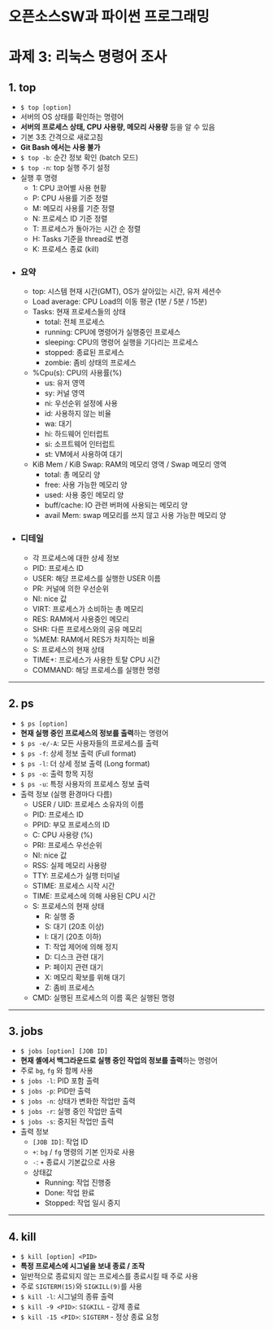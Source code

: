 # 오픈소스SW과 파이썬 프로그래밍 
# 과제 3: 리눅스 명령어 조사

## 1. top
- `$ top [option]`
- 서버의 OS 상태를 확인하는 명령어
- **서버의 프로세스 상태, CPU 사용량, 메모리 사용량** 등을 알 수 있음
- 기본 3초 간격으로 새로고침
- **Git Bash 에서는 사용 불가**
- `$ top -b`: 순간 정보 확인 (batch 모드)
- `$ top -n`: top 실행 주기 설정
- 실행 후 명령
  - 1: CPU 코어별 사용 현황
  - P: CPU 사용률 기준 정렬
  - M: 메모리 사용률 기준 정렬
  - N: 프로세스 ID 기준 정렬
  - T: 프로세스가 돌아가는 시간 순 정렬
  - H: Tasks 기준을 thread로 변경
  - K: 프로세스 종료 (kill)
- ### 요약
  - top: 시스템 현재 시간(GMT), OS가 살아있는 시간, 유저 세션수
  - Load average: CPU Load의 이동 평균 (1분 / 5분 / 15분)
  - Tasks: 현재 프로세스들의 상태
    - total: 전체 프로세스
    - running: CPU에 명령어가 실행중인 프로세스
    - sleeping: CPU의 명령어 실행을 기다리는 프로세스
    - stopped: 종료된 프로세스
    - zombie: 좀비 상태의 프로세스
  - %Cpu(s): CPU의 사용률(%)
    - us: 유저 영역
    - sy: 커널 영역
    - ni: 우선순위 설정에 사용
    - id: 사용하지 않는 비율
    - wa: 대기
    - hi: 하드웨어 인터럽트
    - si: 소프트웨어 인터럽트
    - st: VM에서 사용하여 대기
  - KiB Mem / KiB Swap: RAM의 메모리 영역 / Swap 메모리 영역
    - total: 총 메모리 양
    - free: 사용 가능한 메모리 양
    - used: 사용 중인 메모리 양
    - buff/cache: IO 관련 버퍼에 사용되는 메모리 양
    - avail Mem: swap 메모리를 쓰지 않고 사용 가능한 메모리 양
- ### 디테일
  - 각 프로세스에 대한 상세 정보
  - PID: 프로세스 ID
  - USER: 해당 프로세스를 실행한 USER 이름
  - PR: 커널에 의한 우선순위
  - NI: nice 값
  - VIRT: 프로세스가 소비하는 총 메모리
  - RES: RAM에서 사용중인 메모리
  - SHR: 다른 프로세스와의 공유 메모리
  - %MEM: RAM에서 RES가 차지하는 비율
  - S: 프로세스의 현재 상태
  - TIME+: 프로세스가 사용한 토탈 CPU 시간
  - COMMAND: 해당 프로세스를 실행한 명령

---

## 2. ps
- `$ ps [option]`
- **현재 실행 중인 프로세스의 정보를 출력**하는 명령어
- `$ ps -e/-A`: 모든 사용자들의 프로세스를 출력
- `$ ps -f`: 상세 정보 출력 (Full format)
- `$ ps -l`: 더 상세 정보 출력 (Long format)
- `$ ps -o`: 출력 항목 지정
- `$ ps -u`: 특정 사용자의 프로세스 정보 출력
- 출력 정보 (실행 환경마다 다름)
  - USER / UID: 프로세스 소유자의 이름
  - PID: 프로세스 ID
  - PPID: 부모 프로세스의 ID
  - C: CPU 사용량 (%)
  - PRI: 프로세스 우선순위
  - NI: nice 값
  - RSS: 실제 메모리 사용량
  - TTY: 프로세스가 실행 터미널
  - STIME: 프로세스 시작 시간
  - TIME: 프로세스에 의해 사용된 CPU 시간
  - S: 프로세스의 현재 상태
    - R: 실행 중
    - S: 대기 (20초 이상)
    - I: 대기 (20초 이하)
    - T: 작업 제어에 의해 정지
    - D: 디스크 관련 대기
    - P: 페이지 관련 대기
    - X: 메모리 확보를 위해 대기
    - Z: 좀비 프로세스
  - CMD: 실행된 프로세스의 이름 혹은 실행된 명령

---

## 3. jobs
- `$ jobs [option] [JOB ID]`
- **현재 셸에서 백그라운드로 실행 중인 작업의 정보를 출력**하는 명령어
- 주로 `bg`, `fg` 와 함께 사용
- `$ jobs -l`: PID 포함 출력
- `$ jobs -p`: PID만 출력
- `$ jobs -n`: 상태가 변화한 작업만 출력
- `$ jobs -r`: 실행 중인 작업만 출력
- `$ jobs -s`: 중지된 작업만 출력
- 출력 정보
  - `[JOB ID]`: 작업 ID
  - `+`: `bg` / `fg` 명령의 기본 인자로 사용
  - `-`: `+` 종료시 기본값으로 사용
  - 상태값
    - Running: 작업 진행중
    - Done: 작업 완료
    - Stopped: 작업 일시 중지

---

## 4. kill
- `$ kill [option] <PID>`
- **특정 프로세스에 시그널을 보내 종료 / 조작**
- 일반적으로 종료되지 않는 프로세스를 종료시킬 때 주로 사용
- 주로 `SIGTERM(15)`와 `SIGKILL(9)`를 사용
- `$ kill -l`: 시그널의 종류 출력
- `$ kill -9 <PID>`: `SIGKILL` - 강제 종료
- `$ kill -15 <PID>`: `SIGTERM` - 정상 종료 요청
